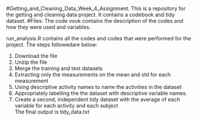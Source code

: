#Getting_and_Cleaning_Data_Week_4_Assignment.
This is a repository for the getting and cleaning data project. It contains a codebook and tidy dataset.
#Files:
The code vook contains the description of the codes and how they were used and variables.

run_analysis.R contains all the codes and codes that were performed for the project.
The steps followedare below:

1. Download the file
2. Unzip the file
3. Merge the training and test datasets
4. Extracting only the measurements on the mean and std for each measurement
5. Using descriptive activity names to name the activities in the dataset
6. Appropriately labelling the the dataset with descriptive variable names.
7.  Create a second, independent tidy dataset with the average of each variable for each activity and each subject   
The final output is tidy_data.txt
